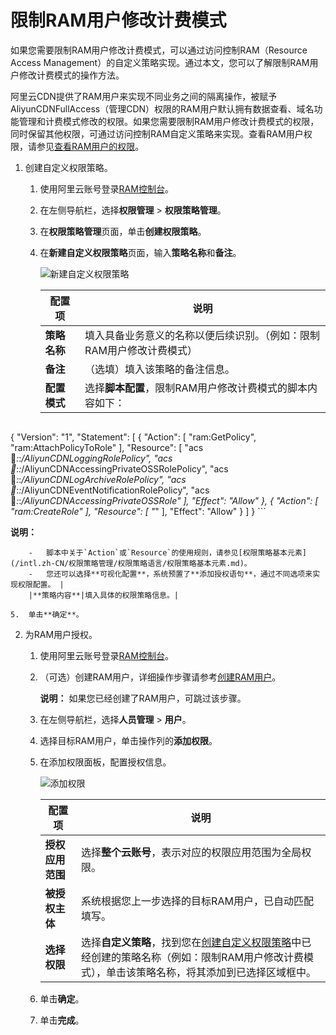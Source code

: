 # 限制RAM用户修改计费模式

如果您需要限制RAM用户修改计费模式，可以通过访问控制RAM（Resource Access Management）的自定义策略实现。通过本文，您可以了解限制RAM用户修改计费模式的操作方法。

阿里云CDN提供了RAM用户来实现不同业务之间的隔离操作，被赋予AliyunCDNFullAccess（管理CDN）权限的RAM用户默认拥有数据查看、域名功能管理和计费模式修改的权限。如果您需要限制RAM用户修改计费模式的权限，同时保留其他权限，可通过访问控制RAM自定义策略来实现。查看RAM用户权限，请参见[查看RAM用户的权限](/intl.zh-CN/用户管理/授权管理/查看RAM用户的权限.md)。

1.  创建自定义权限策略。

    1.  使用阿里云账号登录[RAM控制台](https://signin.aliyun.com/1212365956692947.onaliyun.com/login.htm?callback=https%3A%2F%2Fram.console.aliyun.com%2F&accounttraceid=d5ca38cd6caf4a98932e70596631ed7codid&cspNonce=Gn0uvC6Rz7&oauth_callback=https%3A%2F%2Fram.console.aliyun.com%2F&spma=a2c44&spmb=11131515#/main)。
    2.  在左侧导航栏，选择**权限管理** \> **权限策略管理**。
    3.  在**权限策略管理**页面，单击**创建权限策略**。
    4.  在**新建自定义权限策略**页面，输入**策略名称**和**备注**。

        ![新建自定义权限策略](https://static-aliyun-doc.oss-accelerate.aliyuncs.com/assets/img/zh-CN/3497993261/p284575.png)

        |配置项|说明|
        |---|--|
        |**策略名称**|填入具备业务意义的名称以便后续识别。（例如：限制RAM用户修改计费模式）|
        |**备注**|（选填）填入该策略的备注信息。|
        |**配置模式**|选择**脚本配置**，限制RAM用户修改计费模式的脚本内容如下：

        ```
{
    "Version": "1",
    "Statement": [
        {
            "Action": [
                "ram:GetPolicy",
                "ram:AttachPolicyToRole"
            ],
            "Resource": [
                "acs:ram:*:*:*/AliyunCDNLoggingRolePolicy",
                "acs:ram:*:*:*/AliyunCDNAccessingPrivateOSSRolePolicy",
                "acs:ram:*:*:*/AliyunCDNLogArchiveRolePolicy",
                "acs:ram:*:*:*/AliyunCDNEventNotificationRolePolicy",
                "acs:ram:*:*:*/AliyunCDNAccessingPrivateOSSRole"
            ],
            "Effect": "Allow"
        },
        {
            "Action": [
                "ram:CreateRole"
            ],
            "Resource": [
                "*"
            ],
            "Effect": "Allow"
        }
    ]
}
        ```

**说明：**

        -   脚本中关于`Action`或`Resource`的使用规则，请参见[权限策略基本元素](/intl.zh-CN/权限策略管理/权限策略语言/权限策略基本元素.md)。
        -   您还可以选择**可视化配置**，系统预置了**添加授权语句**，通过不同选项来实现权限配置。 |
        |**策略内容**|填入具体的权限策略信息。|

    5.  单击**确定**。
2.  为RAM用户授权。

    1.  使用阿里云账号登录[RAM控制台](https://signin.aliyun.com/1212365956692947.onaliyun.com/login.htm?callback=https%3A%2F%2Fram.console.aliyun.com%2F&accounttraceid=d5ca38cd6caf4a98932e70596631ed7codid&cspNonce=Gn0uvC6Rz7&oauth_callback=https%3A%2F%2Fram.console.aliyun.com%2F&spma=a2c44&spmb=11131515#/main)。
    2.  （可选）创建RAM用户，详细操作步骤请参考[创建RAM用户](/intl.zh-CN/用户管理/基本操作/创建RAM用户.md)。

        **说明：** 如果您已经创建了RAM用户，可跳过该步骤。

    3.  在左侧导航栏，选择**人员管理** \> **用户**。
    4.  选择目标RAM用户，单击操作列的**添加权限**。
    5.  在添加权限面板，配置授权信息。

        ![添加权限](https://static-aliyun-doc.oss-accelerate.aliyuncs.com/assets/img/zh-CN/3497993261/p284519.png)

        |配置项|说明|
        |---|--|
        |**授权应用范围**|选择**整个云账号**，表示对应的权限应用范围为全局权限。 |
        |**被授权主体**|系统根据您上一步选择的目标RAM用户，已自动匹配填写。|
        |**选择权限**|选择**自定义策略**，找到您在[创建自定义权限策略](#step_p1e_k73_sfs)中已经创建的策略名称（例如：限制RAM用户修改计费模式），单击该策略名称，将其添加到已选择区域框中。 |

    6.  单击**确定**。
    7.  单击**完成**。


